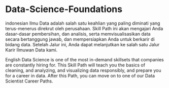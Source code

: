 # Data-Science-Foundations
indonesian
Ilmu Data adalah salah satu keahlian yang paling diminati yang terus-menerus direkrut oleh perusahaan. Skill Path ini akan mengajari Anda dasar-dasar pembersihan, dan analisis, serta memvisualisasikan data secara bertanggung jawab, dan mempersiapkan Anda untuk berkarir di bidang data. Setelah Jalur ini, Anda dapat melanjutkan ke salah satu Jalur Karir Ilmuwan Data kami.

English
Data Science is one of the most in-demand skillsets that companies are constantly hiring for. This Skill Path will teach you the basics of cleaning, and analyzing, and visualizing data responsibly, and prepare you for a career in data. After this Path, you can move on to one of our Data Scientist Career Paths.
